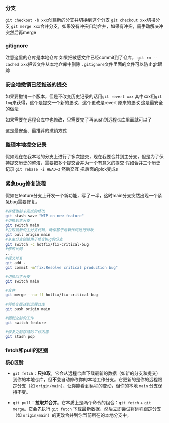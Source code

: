 ### 分支
`git checkout -b xxx`创建新的分支并切换到这个分支
`git checkout xxx`切换分支
`git merge xxx`合并分支，如果没有冲突自动合并，如果有冲突，需手动解决冲突然后再merge

### gitignore
注意这里的仓库是本地仓库
如果把敏感文件已经commit到了仓库，
`git rm --cached xxx`把该文件从本地仓库中删除
`.gitignore`文件里面的文件可以防止git跟踪

### 安全地撤销已经推送的提交
如果要撤销一个版本，但是不改变历史记录的话用`git revert xxx`
其中xxx用`git log`来获得，这个是提交一个新的更改，这个更改是revert 原来的更改 这是最安全的做法

如果需要在远程仓库中也修改，只需要完了再push到远程仓库里面就可以了

这是最安全、最推荐的撤销方式

### 整理本地提交记录
假如现在在我本地的分支上进行了多次提交，现在我要合并到主分支，但是为了保持提交历史的整洁，需要把多个提交合并为一个有意义的提交
假如合并三个历史记录
`git rebase -i HEAD~3`
然后交互
把后面的pick变成s

### 紧急bug修复流程
假如在feature分支上开发一个新功能，写了一半，这时main分支突然出现一个紧急bug需要修复。
```bash
#存储当前未完成的修改
git stash save "WIP on new feature"
#切换到主分支
git switch main
#拉取最新的主分支代码，确保基于最新代码进行修改
git pull origin main
#从主分支创建用于修复bug的分支
git switch -c hotfix/fix-critical-bug
#修改代码
...
#提交修复
git add .
git commit -m"fix:Resolve critical production bug"

#切换回主分支
git switch main

#合并
git merge --no-ff hotfix/fix-critical-bug

#将修复推送到远程仓库
git push origin main

#回到之前的工作
git switch feature

#恢复之前存储的工作内容
git stash pop
```
### fetch和pull的区别
**核心区别**:

- `git fetch`：**只拉取**。它会从远程仓库下载最新的数据（如新的分支和提交）到你的本地仓库，但**不会**自动修改你的本地工作分支。它更新的是你的远程跟踪分支（如 `origin/main`），让你能看到远程的变动，但你的本地 `main` 分支保持不变。
    
- `git pull`：**拉取并合并**。它本质上是两个命令的组合：`git fetch` + `git merge`。它会先执行 `git fetch` 下载最新数据，然后立即尝试将远程跟踪分支（如 `origin/main`）的更改合并到你当前所在的本地分支中。

